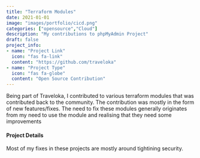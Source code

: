 ```yaml
---
title: "Terraform Modules"
date: 2021-01-01
image: "images/portfolio/cicd.png"
categories: ["opensource","Cloud"]
description: "My contributions to phpMyAdmin Project"
draft: false
project_info:
- name: "Project Link"
  icon: "fas fa-link"
  content: "https://github.com/traveloka"
- name: "Project Type"
  icon: "fas fa-globe"
  content: "Open Source Contribution"
---
```


Being part of Traveloka, I contributed to various terraform modules that was contributed back to the community. The contribution was mostly in the form of new features/fixes. The need to fix these modules generally originates from my need to use the module and realising that they need some improvements

#### Project Details

Most of my fixes in these projects are mostly around tightining security.
